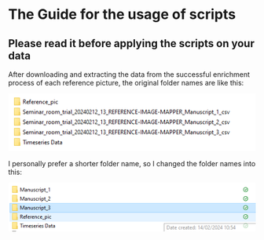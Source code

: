 # The Guide for the usage of scripts

## Please read it before applying the scripts on your data

After downloading and extracting the data from the successful enrichment process of each reference picture, the original folder names are like this:

![Original folder names](Screenshot%202024-02-14%20153212.png)

I personally prefer a shorter folder name, so I changed the folder names into this:

![New folder names](Screenshot%202024-02-14%20153329.png)


